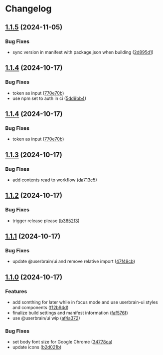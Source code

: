 # Changelog

## [1.1.5](https://github.com/receter/focus-log-extension/compare/focus-log-web-extension-v1.1.4...focus-log-web-extension-v1.1.5) (2024-11-05)


### Bug Fixes

* sync version in manifest with package.json when building ([2d895d1](https://github.com/receter/focus-log-extension/commit/2d895d10ee26f5a3e712235ab739e7fc5d219961))

## [1.1.4](https://github.com/receter/focus-log-extension/compare/focus-log-web-extension-v1.1.3...focus-log-web-extension-v1.1.4) (2024-10-17)


### Bug Fixes

* token as input ([770e70b](https://github.com/receter/focus-log-extension/commit/770e70b6ecbe93150339c527d3de1bc56f1878ff))
* use npm set to auth in ci ([5dd9bb4](https://github.com/receter/focus-log-extension/commit/5dd9bb4f0cfe62d1e7dbb898b758450b7960a151))

## [1.1.4](https://github.com/receter/focus-log-extension/compare/focus-log-web-extension-v1.1.3...focus-log-web-extension-v1.1.4) (2024-10-17)


### Bug Fixes

* token as input ([770e70b](https://github.com/receter/focus-log-extension/commit/770e70b6ecbe93150339c527d3de1bc56f1878ff))

## [1.1.3](https://github.com/receter/focus-log-extension/compare/focus-log-web-extension-v1.1.2...focus-log-web-extension-v1.1.3) (2024-10-17)


### Bug Fixes

* add contents read to workflow ([da713c5](https://github.com/receter/focus-log-extension/commit/da713c5297f1b51e47392b5585b2d3146ee35f5c))

## [1.1.2](https://github.com/receter/focus-log-extension/compare/focus-log-web-extension-v1.1.1...focus-log-web-extension-v1.1.2) (2024-10-17)


### Bug Fixes

* trigger release please ([b3652f3](https://github.com/receter/focus-log-extension/commit/b3652f3e814f1b48d1da2f3ef06c7f11707532d9))

## [1.1.1](https://github.com/receter/focus-log-extension/compare/focus-log-web-extension-v1.1.0...focus-log-web-extension-v1.1.1) (2024-10-17)


### Bug Fixes

* update @userbrain/ui and remove relative import ([47f49cb](https://github.com/receter/focus-log-extension/commit/47f49cba742c7f96e8141da596f2226606ec5953))

## [1.1.0](https://github.com/receter/focus-log-extension/compare/focus-log-web-extension-v1.0.0...focus-log-web-extension-v1.1.0) (2024-10-17)


### Features

* add somthing for later while in focus mode and use userbrain-ui styles and components ([f12b94d](https://github.com/receter/focus-log-extension/commit/f12b94da6693a33e5b58e022070f19d44655e5f5))
* finalize build settings and manifest information ([faf576f](https://github.com/receter/focus-log-extension/commit/faf576f0c0b552a6107005ce764e8323f8634e00))
* use @userbrain/ui wip ([af4a372](https://github.com/receter/focus-log-extension/commit/af4a372f51e79b81813836a751af5526df3ccfb3))


### Bug Fixes

* set body font size for Google Chrome ([34778ca](https://github.com/receter/focus-log-extension/commit/34778cad498883d1307d6de0d61bd37628f0815d))
* update icons ([b2d021b](https://github.com/receter/focus-log-extension/commit/b2d021b3f0894eb6072392313cb1b9775f17f9cb))

